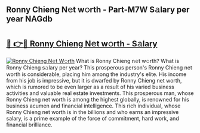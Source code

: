 ## Ronny Chieng N𝚎t w𝚘rth - Part-M7W S𝚊lary per year NAGdb

# <h2><a href="http://gc10a6q.nevu.top/?p=Ronny+Chieng">🔗 👉🔴 Ronny Chieng N𝚎t w𝚘rth - S𝚊lary</a></h2>

[![Ronny Chieng N𝚎t W𝚘rth](https://i.imgur.com/Oavwk0R.jpeg)](http://gc10a6q.nevu.top/?p=Ronny+Chieng)
What is Ronny Chieng n𝚎t w𝚘rth? What is Ronny Chieng s𝚊lary per year?
This prosperous person's Ronny Chieng net worth is considerable, placing him among the industry's elite. His income from his job is impressive, but it is dwarfed by Ronny Chieng net worth, which is rumored to be even larger as a result of his varied business activities and valuable real estate investments. This prosperous man, whose Ronny Chieng net worth is among the highest globally, is renowned for his business acumen and financial intelligence. This rich individual, whose Ronny Chieng net worth is in the billions and who earns an impressive salary, is a prime example of the force of commitment, hard work, and financial brilliance.
